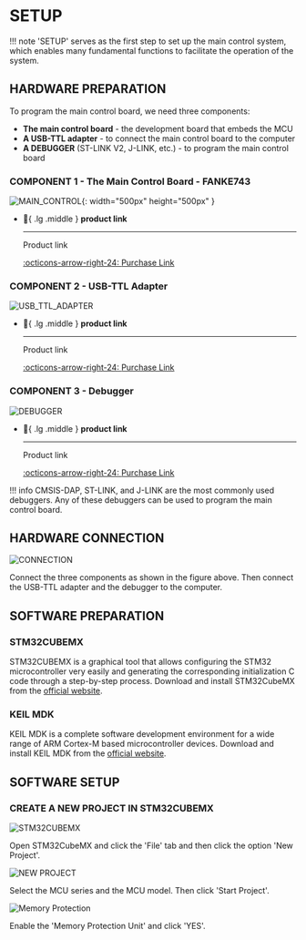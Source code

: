 # SETUP

!!! note
    'SETUP' serves as the first step to set up the main control system, which enables many fundamental functions to facilitate the operation of the system.

## HARDWARE PREPARATION

To program the main control board, we need three components:

- **The main control board** -  the development board that embeds the MCU
- **A USB-TTL adapter** - to connect the main control board to the computer
- **A DEBUGGER** (ST-LINK V2, J-LINK, etc.) - to program the main control board

### COMPONENT 1 - The Main Control Board - FANKE743

![MAIN_CONTROL](main_control.jpg){: width="500px" height="500px" }

<div class="grid cards" markdown>

-   :shopping_cart:{ .lg .middle } __product link__

    ---

    Product link


    [:octicons-arrow-right-24: <a href="https://m.tb.cn/h.glFZRKv3mP2cLID?tk=G3YX3VNEVf9" target="_blank"> Purchase Link </a>](#)

</div>

### COMPONENT 2 - USB-TTL Adapter

![USB_TTL_ADAPTER](usb_ttl.jpg)

<div class="grid cards" markdown>

-   :shopping_cart:{ .lg .middle } __product link__

    ---

    Product link


    [:octicons-arrow-right-24: <a href="[https://m.tb.cn/h.glFZRKv3mP2cLID?tk=G3YX3VNEVf9 ](https://www.waveshare.com/usb-to-ttl.htm)" target="_blank"> Purchase Link </a>](#)

</div>

### COMPONENT 3 - Debugger

![DEBUGGER](debugger.png)

<div class="grid cards" markdown>

-   :shopping_cart:{ .lg .middle } __product link__

    ---

    Product link


    [:octicons-arrow-right-24: <a href="https://www.aliexpress.com/item/1005005273159580.html?spm=a2g0o.productlist.main.1.4cb12067ieXeqH&algo_pvid=22385ace-f6bf-43ed-a7b0-693d70dfbe53&algo_exp_id=22385ace-f6bf-43ed-a7b0-693d70dfbe53-0&pdp_npi=4%40dis%21SGD%212.73%212.73%21%21%212.01%212.01%21%40213bd97f17239667324781421ec645%2112000032440955298%21sea%21SG%210%21ABX&curPageLogUid=TbhcGoAFyvod&utparam-url=scene%3Asearch%7Cquery_from%3A" target="_blank"> Purchase Link </a>](#)

</div>

!!! info
    CMSIS-DAP, ST-LINK, and J-LINK are the most commonly used debuggers. Any of these debuggers can be used to program the main control board.

## HARDWARE CONNECTION

![CONNECTION](connection.png)

Connect the three components as shown in the figure above. Then connect the USB-TTL adapter and the debugger to the computer.

## SOFTWARE PREPARATION

### STM32CUBEMX
STM32CUBEMX is a graphical tool that allows configuring the STM32 microcontroller very easily and generating the corresponding initialization C code through a step-by-step process. Download and install STM32CubeMX from the [official website](https://www.st.com/en/development-tools/stm32cubemx.html).

### KEIL MDK
KEIL MDK is a complete software development environment for a wide range of ARM Cortex-M based microcontroller devices. Download and install KEIL MDK from the [official website](https://www.keil.com/demo/eval/arm.htm).

## SOFTWARE SETUP

### CREATE A NEW PROJECT IN STM32CUBEMX

![STM32CUBEMX](STM32CUBEMX.png)

Open STM32CubeMX and click the 'File' tab and then click the option 'New Project'.

![NEW PROJECT](new_proj.png)

Select the MCU series and the MCU model. Then click 'Start Project'.

![Memory Protection](mpu.png)

Enable the 'Memory Protection Unit' and click 'YES'.